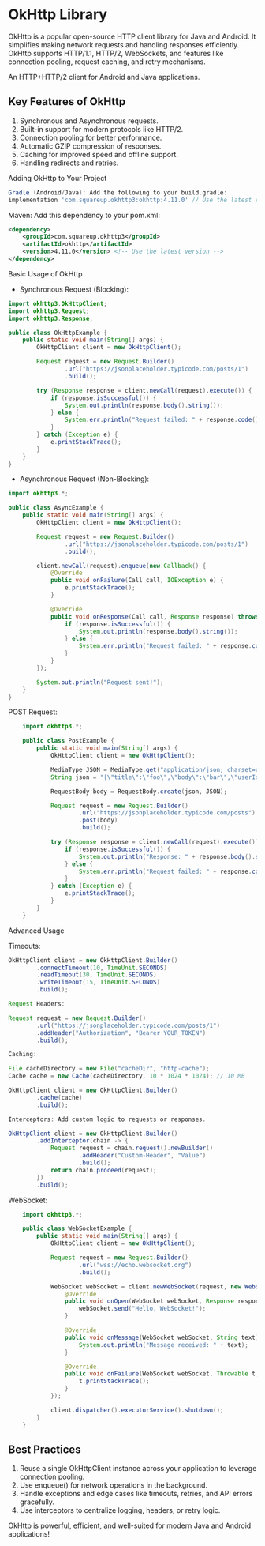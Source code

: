 # OkHttp Library

OkHttp is a popular open-source HTTP client library for Java and Android. It simplifies making network requests and handling responses efficiently. OkHttp supports HTTP/1.1, HTTP/2, WebSockets, and features like connection pooling, request caching, and retry mechanisms.

An HTTP+HTTP/2 client for Android and Java applications.

## Key Features of OkHttp

1. Synchronous and Asynchronous requests.
2. Built-in support for modern protocols like HTTP/2.
3. Connection pooling for better performance.
4. Automatic GZIP compression of responses.
5. Caching for improved speed and offline support.
6. Handling redirects and retries.

Adding OkHttp to Your Project

```groovy
Gradle (Android/Java): Add the following to your build.gradle:
implementation 'com.squareup.okhttp3:okhttp:4.11.0' // Use the latest version
```

Maven: Add this dependency to your pom.xml:

```xml
<dependency>
    <groupId>com.squareup.okhttp3</groupId>
    <artifactId>okhttp</artifactId>
    <version>4.11.0</version> <!-- Use the latest version -->
</dependency>
```

Basic Usage of OkHttp

- Synchronous Request (Blocking):

```java
import okhttp3.OkHttpClient;
import okhttp3.Request;
import okhttp3.Response;

public class OkHttpExample {
    public static void main(String[] args) {
        OkHttpClient client = new OkHttpClient();

        Request request = new Request.Builder()
                .url("https://jsonplaceholder.typicode.com/posts/1")
                .build();

        try (Response response = client.newCall(request).execute()) {
            if (response.isSuccessful()) {
                System.out.println(response.body().string());
            } else {
                System.err.println("Request failed: " + response.code());
            }
        } catch (Exception e) {
            e.printStackTrace();
        }
    }
}
```

- Asynchronous Request (Non-Blocking):

```java
import okhttp3.*;

public class AsyncExample {
    public static void main(String[] args) {
        OkHttpClient client = new OkHttpClient();

        Request request = new Request.Builder()
                .url("https://jsonplaceholder.typicode.com/posts/1")
                .build();

        client.newCall(request).enqueue(new Callback() {
            @Override
            public void onFailure(Call call, IOException e) {
                e.printStackTrace();
            }

            @Override
            public void onResponse(Call call, Response response) throws IOException {
                if (response.isSuccessful()) {
                    System.out.println(response.body().string());
                } else {
                    System.err.println("Request failed: " + response.code());
                }
            }
        });

        System.out.println("Request sent!");
    }
}
```

POST Request:

```java
    import okhttp3.*;

    public class PostExample {
        public static void main(String[] args) {
            OkHttpClient client = new OkHttpClient();

            MediaType JSON = MediaType.get("application/json; charset=utf-8");
            String json = "{\"title\":\"foo\",\"body\":\"bar\",\"userId\":1}";

            RequestBody body = RequestBody.create(json, JSON);

            Request request = new Request.Builder()
                    .url("https://jsonplaceholder.typicode.com/posts")
                    .post(body)
                    .build();

            try (Response response = client.newCall(request).execute()) {
                if (response.isSuccessful()) {
                    System.out.println("Response: " + response.body().string());
                } else {
                    System.err.println("Request failed: " + response.code());
                }
            } catch (Exception e) {
                e.printStackTrace();
            }
        }
    }
```

Advanced Usage

Timeouts:

```java
OkHttpClient client = new OkHttpClient.Builder()
        .connectTimeout(10, TimeUnit.SECONDS)
        .readTimeout(30, TimeUnit.SECONDS)
        .writeTimeout(15, TimeUnit.SECONDS)
        .build();

Request Headers:

Request request = new Request.Builder()
        .url("https://jsonplaceholder.typicode.com/posts/1")
        .addHeader("Authorization", "Bearer YOUR_TOKEN")
        .build();

Caching:

File cacheDirectory = new File("cacheDir", "http-cache");
Cache cache = new Cache(cacheDirectory, 10 * 1024 * 1024); // 10 MB

OkHttpClient client = new OkHttpClient.Builder()
        .cache(cache)
        .build();

Interceptors: Add custom logic to requests or responses.

OkHttpClient client = new OkHttpClient.Builder()
        .addInterceptor(chain -> {
            Request request = chain.request().newBuilder()
                    .addHeader("Custom-Header", "Value")
                    .build();
            return chain.proceed(request);
        })
        .build();
```

WebSocket:

```java
    import okhttp3.*;

    public class WebSocketExample {
        public static void main(String[] args) {
            OkHttpClient client = new OkHttpClient();

            Request request = new Request.Builder()
                    .url("wss://echo.websocket.org")
                    .build();

            WebSocket webSocket = client.newWebSocket(request, new WebSocketListener() {
                @Override
                public void onOpen(WebSocket webSocket, Response response) {
                    webSocket.send("Hello, WebSocket!");
                }

                @Override
                public void onMessage(WebSocket webSocket, String text) {
                    System.out.println("Message received: " + text);
                }

                @Override
                public void onFailure(WebSocket webSocket, Throwable t, Response response) {
                    t.printStackTrace();
                }
            });

            client.dispatcher().executorService().shutdown();
        }
    }
```

## Best Practices

1. Reuse a single OkHttpClient instance across your application to leverage connection pooling.
2. Use enqueue() for network operations in the background.
3. Handle exceptions and edge cases like timeouts, retries, and API errors gracefully.
4. Use interceptors to centralize logging, headers, or retry logic.

OkHttp is powerful, efficient, and well-suited for modern Java and Android applications!
